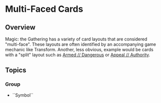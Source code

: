 # Multi-Faced Cards

## Overview

Magic: the Gathering has a variety of card layouts that are considered "multi-face". These layouts are often identified by an accompanying game mechanic like Transform. Another, less obvious, example would be cards with a "split" layout such as [Armed // Dangerous](https://scryfall.com/card/dgm/122/armed-dangerous) or [Appeal // Authority](https://scryfall.com/card/hou/152/appeal-authority).

## Topics

### <!--@START_MENU_TOKEN@-->Group<!--@END_MENU_TOKEN@-->

- <!--@START_MENU_TOKEN@-->``Symbol``<!--@END_MENU_TOKEN@-->
